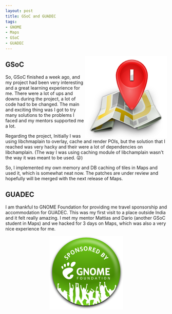 ```yaml
---
layout: post
title: GSoC and GUADEC
tags:
- GNOME
- Maps
- GSoC
- GUADEC
---
```


<img src="/public/img/maps.png" title="Maps" style="float:right;"/>

## GSoC ##

So, GSoC finished a week ago, and my project had been very interesting and a great learning experience
for me. There were a lot of ups and downs during the project, a lot of code had to be changed.
The main and exciting thing was I got to try many solutions to the problems I faced and my mentors
supported me a lot.

Regarding the project, Initially I was using libchmaplain to overlay, cache and render POIs, but
the solution that I reached was very hacky and their were a lot of dependencies on libchamplain.
(The way I was using caching module of libchamplain wasn't the way it was 
meant to be used. :stuck_out_tongue_winking_eye:)

So, I implemented my own memory and DB caching of tiles in Maps and used it, which is somewhat neat now.
The patches are under review and hopefully will be merged with the next release of Maps.

## GUADEC ##

I am thankful to GNOME Foundation for providing me travel sponsorship and accommodation for GUADEC.
This was my first visit to a place outside India and it felt really amazing. I met my mentor Mattias and
Dario (another GSoC student in Maps) and we hacked for 3 days on Maps, which was also a very nice experience for me.

<img 
	src="/public/img/sponsored-badge-shadow.png"
	title="GUADEC" 
	style="display: block;
    margin-left: auto;
    margin-right: auto;"/>